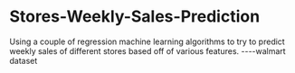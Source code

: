 # Stores-Weekly-Sales-Prediction
Using a couple of regression machine learning algorithms to try to predict weekly sales of different stores based off of various features. ----walmart dataset
